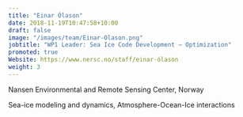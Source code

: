 ```yaml
---
title: "Einar Ólason"
date: 2018-11-19T10:47:58+10:00
draft: false
image: "/images/team/Einar-Olason.png"
jobtitle: "WP1 Leader: Sea Ice Code Development — Optimization"
promoted: true
Website: https://www.nersc.no/staff/einar-ólason
weight: 3
---
```


Nansen Environmental and Remote Sensing Center, Norway

Sea-ice modeling and dynamics, Atmosphere-Ocean-Ice interactions
